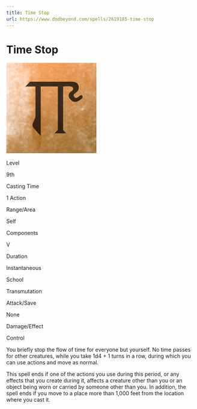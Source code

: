 ```yaml
---
title: Time Stop
url: https://www.dndbeyond.com/spells/2619185-time-stop
---
```


# Time Stop

![Time Stop](time-stop.png)

Level

9th

Casting Time

1 Action

Range/Area

Self

Components

V

Duration

Instantaneous

School

Transmutation

Attack/Save

None

Damage/Effect

Control

You briefly stop the flow of time for everyone but yourself. No time passes for other creatures, while you take 1d4 + 1 turns in a row, during which you can use actions and move as normal.

This spell ends if one of the actions you use during this period, or any effects that you create during it, affects a creature other than you or an object being worn or carried by someone other than you. In addition, the spell ends if you move to a place more than 1,000 feet from the location where you cast it.